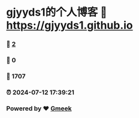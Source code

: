 # gjyyds1的个人博客 :link: https://gjyyds1.github.io 
### :page_facing_up: [2](https://gjyyds1.github.io/tag.html) 
### :speech_balloon: 0 
### :hibiscus: 1707 
### :alarm_clock: 2024-07-12 17:39:21 
### Powered by :heart: [Gmeek](https://github.com/Meekdai/Gmeek)
